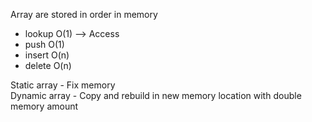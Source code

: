 Array are stored in order in memory
- lookup O(1) --> Access
- push O(1)
- insert O(n)
- delete O(n)

Static array - Fix memory  
Dynamic array - Copy and rebuild in new memory location with double memory amount   
